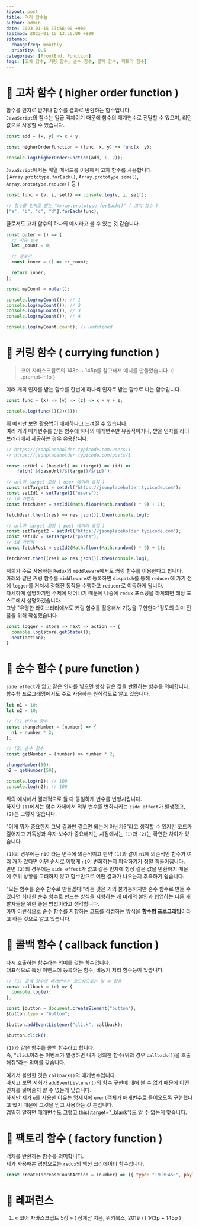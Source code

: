 ```yaml
---
layout: post
title: 여러 함수들
author: admin
date: 2023-01-15 13:56:00 +900
lastmod: 2023-01-15 13:56:00 +900
sitemap:
  changefreq: monthly
  priority: 0.5
categories: [FrontEnd, Function]
tags: [고차 함수, 커링 함수, 순수 함수, 콜백 함수, 팩토리 함수]
---
```


# 📍 고차 함수 ( higher order function )
함수를 인자로 받거나 함수를 결과로 반환하는 함수입니다.<br />
`JavaScript`의 함수는 일급 객체이기 때문에 함수의 매개변수로 전달할 수 있으며, 리턴 값으로 사용할 수 있습니다.<br />

```js
const add = (x, y) => x + y;

const higherOrderFunction = (func, x, y) => func(x, y);

console.log(higherOrderFunction(add, 1, 2));
```

`JavaScript`에서는 배열 메서드를 이용해서 고차 함수를 사용합니다.<br />
( `Array.prototype.forEach()`, `Array.prototype.some()`, `Array.prototype.reduce()` 등 )<br />

```js
const func = (v, i, self) => console.log(v, i, self);

// 함수를 인자로 받는 "Array.prototype.forEach()" ( 고차 함수 )
["a", "b", "c", "d"].forEach(func);
```

클로저도 고차 함수의 하나의 예시라고 볼 수 있는 것 같습니다.<br />

```js
const outer = () => {
  // 자유 변수
  let _count = 0;

  // 클로저
  const inner = () => ++_count;

  return inner;
};

const myCount = outer();

console.log(myCount()); // 1
console.log(myCount()); // 2
console.log(myCount()); // 3
console.log(myCount()); // 4

console.log(myCount.count); // undefined
```

# 📍 커링 함수 ( currying function )
> 코어 자바스크립트의 143p ~ 145p를 참고해서 예시를 만들었습니다.
{: .prompt-info }

여러 개의 인자를 받는 함수를 한번에 하나씩 인자로 받는 함수로 나눈 함수입니다.<br />

```js
const func = (x) => (y) => (z) => x + y + z;

console.log(func(1)(2)(3));
```

위 예시만 보면 활용법이 애매하다고 느껴질 수 있습니다.<br />
여러 개의 매개변수를 받는 함수에 하나의 매개변수만 유동적이거나, 받을 인자를 라이브러리에서 제공하는 경우 유용합니다.<br />

```js
// https://jsonplaceholder.typicode.com/users/1
// https://jsonplaceholder.typicode.com/posts/1

const setUrl = (baseUrl) => (target) => (id) =>
    fetch(`${baseUrl}/${target}/${id}`);

// url과 target 고정 ( user 데이터 요청 )
const setTarget1 = setUrl("https://jsonplaceholder.typicode.com");
const setId1 = setTarget1("users");
// id 가변적
const fetchUser = setId1(Math.floor(Math.random() * 9) + 1);

fetchUser.then((res) => res.json()).then(console.log);

// url과 target 고정 ( post 데이터 요청 )
const setTarget2 = setUrl("https://jsonplaceholder.typicode.com");
const setId2 = setTarget2("posts");
// id 가변적
const fetchPost = setId2(Math.floor(Math.random() * 9) + 1);

fetchPost.then((res) => res.json()).then(console.log);
```

저희가 주로 사용하는 `Redux`의 `middleware`에서도 커링 함수를 이용한다고 합니다.<br />
아래와 같은 커링 함수를 `middleware`로 등록하면 `dispatch`를 통해 `reducer`에 가기 전에 `logger`를 거쳐서 정해진 동작을 수행하고 `reducer`로 이동하게 됩니다.<br />
자세하게 설명하기엔 주제에 벗어나기 때문에 나중에 `redux` 포스팅을 하게되면 해당 포스트에서 설명하겠습니다.<br />
그냥 "유명한 라이브러리에서도 커링 함수를 활용해서 기능을 구현한다"정도의 의미 전달을 위해 작성했습니다.<br />

```js
const logger = store => next => action => {
  console.log(store.getState());
  next(action);
}
```

# 📍 순수 함수 ( pure function )
`side effect`가 없고 같은 인자를 넣으면 항상 같은 값을 반환하는 함수를 의미합니다.<br />
함수형 프로그래밍에서도 주로 사용하는 원칙정도로 알고 있습니다.<br />

```js
let n1 = 10;
let n2 = 10;

// (1) 비순수 함수
const changeNumber = (number) => {
  n1 = number * 2;
};

// (2) 순수 함수
const getNumber = (number) => number * 2;

changeNumber(50);
n2 = getNumber(50);

console.log(n1); // 100
console.log(n2); // 100
```

위의 예시에서 결과적으로 둘 다 동일하게 변수를 변형시킵니다.<br />
하지만 `(1)`에서는 함수 자체에서 외부 변수를 변화시키는 `side effect`가 발생했고, `(2)`는 그렇지 않습니다.<br />

"이게 뭐가 중요한지 그냥 결과만 같으면 되는거 아닌가?"라고 생각할 수 있지만 코드가 길어지고 가독성과 유지·보수가 중요해지는 시점에서는 `(1)`과 `(2)`는 확연한 차이가 있습니다.<br />

`(1)`의 경우에는 `n1`이라는 변수에 의존적이고 만약 `(1)`과 같이 `n1`에 의존적인 함수가 여러 개가 있다면 어떤 순서로 어떻게 `n1`이 변화하는지 파악하기가 정말 힘들어집니다.<br />
반면 `(2)`의 경우에는 `side effect`가 없고 같은 인자에 항상 같은 값을 반환하기 때문에 주위 상황을 고려하지 않고 함수만으로 어떤 결과가 나오는지 추측하기 쉽습니다.<br />

"모든 함수를 순수 함수로 만들겠다!"라는 것은 거의 불가능하지만 순수 함수로 만들 수 있다면 최대한 순수 함수로 만드는 방식을 지향하는 게 미래의 본인과 협업하는 다른 개발자들을 위한 좋은 방법이라고 생각합니다.<br />
아마 이런식으로 순수 함수를 지향하는 코드를 작성하는 방식을 **함수형 프로그래밍**이라고 하는 것으로 알고 있습니다.<br />

# 📍 콜백 함수 ( callback function )
다시 호출하는 함수라는 의미를 갖는 함수입니다.<br />
대표적으로 특정 이벤트에 등록하는 함수, 비동기 처리 함수등이 있습니다.<br />

```js
// (1) 콜백 함수의 매개변수는 코드상으로는 알 수 없음
const callback = (e) => {
  console.log(e);
};

const $button = document.createElement("button");
$button.type = "button";

$button.addEventListener("click", callback);

$button.click();
```

`(1)`과 같은 함수를 콜백 함수라고 합니다.<br />
즉, "`click`이라는 이벤트가 발생하면 내가 정의한 함수(위의 경우 `callback()`)을 호출해줘"라는 의미를 갖습니다.<br />

여기서 볼만한 것은 `callback()`의 매개변수입니다.<br />
따지고 보면 저희가 `addEventListener()`의 함수 구현에 대해 볼 수 없기 때문에 어떤 인자를 넣어줄지 알 수 없는게 맞습니다.<br />
하지만 제가 `e`를 사용한 이유는 명세서에 `event`객체가 매개변수로 들어오도록 구현했다고 했기 때문에 그것을 믿고 사용하는 것 뿐입니다.<br />
엄밀히 말하면 매개변수도 그렇고 [this](/posts/코어-자바스크립트-3장/#-콜백-함수의-this){:target="_blank"}도 알 수 없는게 맞습니다.

# 📍 팩토리 함수 ( factory function )
객체를 반환하는 함수를 의미합니다.<br />
제가 사용해본 경험으로는 `redux`의 액션 크리에이터 함수입니다.<br />

```js
const createIncreaseCountAction = (number) => ({ type: "INCREASE", payload: number });
```

# 📮 레퍼런스
1. « 코어 자바스크립트 5장 » ( 정재남 지음, 위키북스, 2019 ) ( 143p ~ 145p )